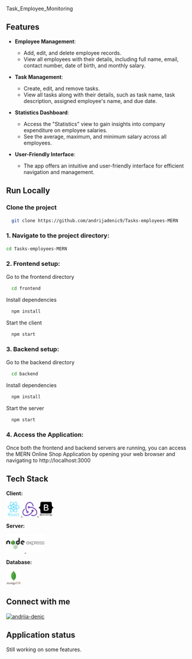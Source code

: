 Task_Employee_Monitoring

## Features

- **Employee Management**:
  - Add, edit, and delete employee records.
  - View all employees with their details, including full name, email, contact number, date of birth, and monthly salary.
  
- **Task Management**:
  - Create, edit, and remove tasks.
  - View all tasks along with their details, such as task name, task description, assigned employee's name, and due date.
  
- **Statistics Dashboard**:
  - Access the "Statistics" view to gain insights into company expenditure on employee salaries.
  - See the average, maximum, and minimum salary across all employees.
  
- **User-Friendly Interface**:
  - The app offers an intuitive and user-friendly interface for efficient navigation and management.

## Run Locally

### Clone the project

```bash
  git clone https://github.com/andrijadenic9/Tasks-employees-MERN
```
### 1. Navigate to the project directory:
```bash
cd Tasks-employees-MERN
```
### 2. Frontend setup:
Go to the frontend directory
```bash
  cd frontend
```

Install dependencies
```bash
  npm install
```

Start the client
```bash
  npm start
```
### 3. Backend setup:
Go to the backend directory
```bash
  cd backend
```

Install dependencies
```bash
  npm install
```

Start the server
```bash
  npm start
```

### 4. Access the Application:
Once both the frontend and backend servers are running, you can access the MERN Online Shop Application by opening your web browser and navigating to http://localhost:3000

## Tech Stack

**Client:** 
<p align="left">
<a href="https://reactjs.org/" target="_blank" rel="noreferrer">
<img src="https://raw.githubusercontent.com/devicons/devicon/master/icons/react/react-original-wordmark.svg" alt="react" width="40" height="40"/>
</a>

<a href="https://redux.js.org" target="_blank" rel="noreferrer">
<img src="https://raw.githubusercontent.com/devicons/devicon/master/icons/redux/redux-original.svg" alt="redux" width="40" height="40"/>
</a>

<a href="https://getbootstrap.com" target="_blank" rel="noreferrer">
<img src="https://raw.githubusercontent.com/devicons/devicon/master/icons/bootstrap/bootstrap-plain-wordmark.svg" alt="bootstrap" width="40" height="40"/>
</a>
</p>

**Server:**
<p align="left">
<a href="https://nodejs.org" target="_blank" rel="noreferrer">
<img src="https://raw.githubusercontent.com/devicons/devicon/master/icons/nodejs/nodejs-original-wordmark.svg" alt="nodejs" width="50" height="50"/>
</a>

<a href="https://expressjs.com" target="_blank" rel="noreferrer">
<img src="https://raw.githubusercontent.com/devicons/devicon/master/icons/express/express-original-wordmark.svg" alt="express" width="50" height="50"/>
</a> 
</p>

**Database:** 
<p align="left">
<a href="https://www.mongodb.com/" target="_blank" rel="noreferrer">
<img src="https://raw.githubusercontent.com/devicons/devicon/master/icons/mongodb/mongodb-original-wordmark.svg" alt="mongodb" width="40" height="40"/>
</a>
</p>

## Connect with me

<p align="left">
<a href="https://linkedin.com/in/andrija-denic" target="blank"><img align="center" src="https://raw.githubusercontent.com/rahuldkjain/github-profile-readme-generator/master/src/images/icons/Social/linked-in-alt.svg" alt="andrija-denic" height="30" width="40" /></a>
</p>

## Application status
Still working on some features.
